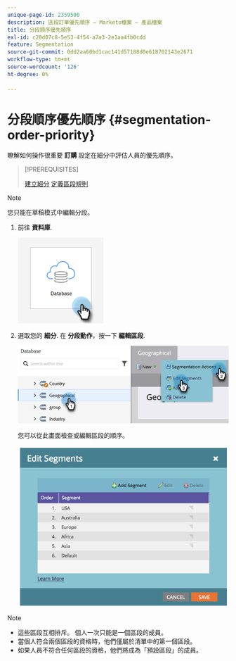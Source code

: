 ```yaml
---
unique-page-id: 2359500
description: 區段訂單優先順序 — Marketo檔案 — 產品檔案
title: 分段順序優先順序
exl-id: c20d07c8-5e53-4f54-a7a3-2e1aa4fb0cdd
feature: Segmentation
source-git-commit: 0dd2aa60bd1cac141d57188d0e618702143e2671
workflow-type: tm+mt
source-wordcount: '126'
ht-degree: 0%

---
```


# 分段順序優先順序 {#segmentation-order-priority}

瞭解如何操作很重要 **訂購** 設定在細分中評估人員的優先順序。

>[!PREREQUISITES]
>
>[建立細分](/help/marketo/product-docs/personalization/segmentation-and-snippets/segmentation/create-a-segmentation.md)
>[定義區段規則](/help/marketo/product-docs/personalization/segmentation-and-snippets/segmentation/define-segment-rules.md)

>[!NOTE]
>
>您只能在草稿模式中編輯分段。

1. 前往 **資料庫**.

   ![](assets/segmentation-order-priority-1.png)

1. 選取您的 **細分**. 在 **分段動作**，按一下 **編輯區段**.

   ![](assets/segmentation-order-priority-2.png)

   您可以從此畫面檢查或編輯區段的順序。

   ![](assets/segmentation-order-priority-3.png)

>[!NOTE]
>
>* 這些區段互相排斥。 個人一次只能是一個區段的成員。
>* 當個人符合兩個區段的資格時，他們僅屬於清單中的第一個區段。
>* 如果人員不符合任何區段的資格，他們將成為「預設區段」的成員。
